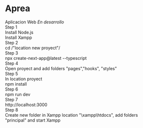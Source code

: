# Aprea
Aplicacion Web
*En desarrollo* <br>
Step 1 <br>
Install Node.js <br>
Install Xampp <br>
Step 2 <br>
cd /"location new proyect"/ <br>
Step 3 <br>
npx create-next-app@latest --typescript <br>
Step 4 <br>
Open proyect and add folders "pages","hooks", "styles" <br>
Step 5 <br>
In location proyect <br>
npm install <br>
Step 6 <br>
npm run dev <br>
Step 7 <br>
http://localhost:3000 <br>
Step 8 <br>
Create new folder in Xampp location "\xampp\htdocs\", add folders "principal" and start Xampp <br>


